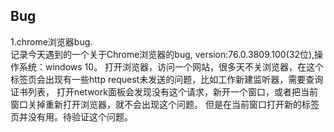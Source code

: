   
## Bug
1.chrome浏览器bug.  
    记录今天遇到的一个关于Chrome浏览器的bug, version:76.0.3809.100(32位),操作系统：windows 10。
打开浏览器，访问一个网站，很多天不关浏览器，在这个标签页会出现有一些http request未发送的问题，比如工作新建监听器，需要查询证书列表，
打开network面板会发现没有这个请求，新开一个窗口，或者把当前窗口关掉重新打开浏览器，就不会出现这个问题。
但是在当前窗口打开新的标签页并没有用。待验证这个问题。
